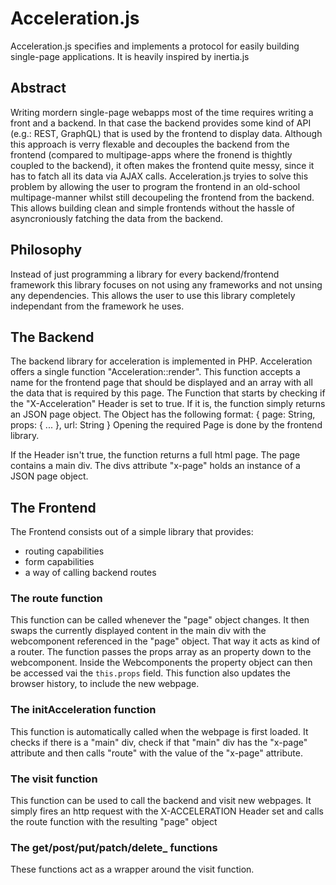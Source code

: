 # Acceleration.js
Acceleration.js specifies and implements a protocol for easily building single-page applications. It is heavily inspired by inertia.js

## Abstract
Writing mordern single-page webapps most of the time requires writing a front and a backend. In that case the backend provides some kind of API (e.g.: REST, GraphQL) that is used by the frontend to display data. Although this approach is verry flexable and decouples the backend from the frontend (compared to multipage-apps where the fronend is thightly coupled to the backend), it often makes the frontend quite messy, since it has to fatch all its data via AJAX calls.
Acceleration.js tryies to solve this problem by allowing the user to program the frontend in an old-school multipage-manner whilst still decoupeling the frontend from the backend. This allows building clean and simple frontends without the hassle of asyncroniously fatching the data from the backend.

## Philosophy
Instead of just programming a library for every backend/frontend framework this library focuses on not using any frameworks and not unsing any dependencies. This allows the user to use this library completely independant from the framework he uses.

## The Backend
The backend library for acceleration is implemented in PHP. Acceleration offers a single function "Acceleration::render". This function accepts a name for the frontend page that should be displayed and an array with all the data that is required by this page.
The Function that starts by checking if the "X-Acceleration" Header is set to true. If it is, the function simply returns an JSON page object. The Object has the following format:
{
    page: String,
    props: {
        ...
    },
    url: String
}
Opening the required Page is done by the frontend library.

If the Header isn't true, the function returns a full html page. The page contains a main div. The divs attribute "x-page" holds an instance of a JSON page object.

## The Frontend
The Frontend consists out of a simple library that provides:
* routing capabilities
* form capabilities
* a way of calling backend routes
### The route function
This function can be called whenever the "page" object changes. It then swaps the currently displayed content in the main div with the webcomponent referenced in the "page" object. That way it acts as kind of a router. The function passes the props array as an property down to the webcomponent. Inside the Webcomponents the property object can then be accessed vai the ```this.props``` field. This function also updates the browser history, to include the new webpage.
### The initAcceleration function
This function is automatically called when the webpage is first loaded. It checks if there is a "main" div, check if that "main" div has the "x-page" attribute and then calls "route" with the value of the "x-page" attribute.
### The visit function
This function can be used to call the backend and visit new webpages. It simply fires an http request with the X-ACCELERATION Header set and calls the route function with the resulting "page" object
### The get/post/put/patch/delete_ functions
These functions act as a wrapper around the visit function. 
